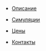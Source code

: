 - [Описание](introduction.md)

- [Симуляции](rules.md)

- [Цены](prices.md)

- [Контакты](contacts.md)